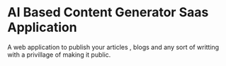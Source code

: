 # AI Based Content Generator Saas Application
A web application to publish your articles , blogs and any sort of writting with a privillage of making it public. 
